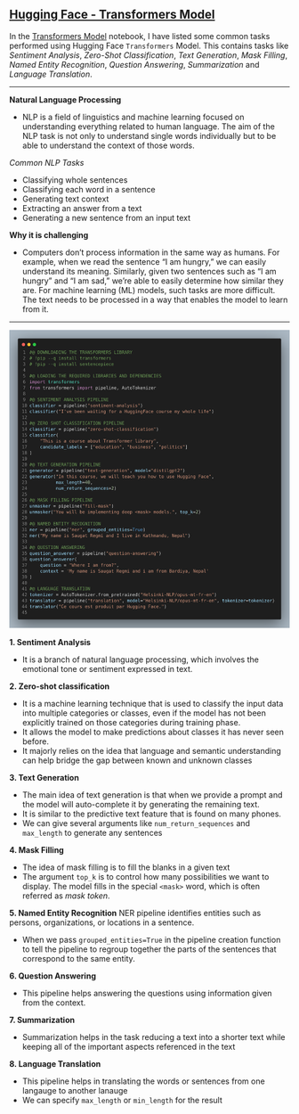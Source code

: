 ## [Hugging Face - Transformers Model](https://huggingface.co/docs/transformers/index)

In the [Transformers Model](https://github.com/regmi-saugat/HuggingFace/blob/main/Transformer%20Models/Transformer%20Models.ipynb) notebook, I have listed some common tasks performed using Hugging Face `Transformers` Model. This contains tasks like *Sentiment Analysis*, *Zero-Shot Classification*, *Text Generation*, *Mask Filling*, *Named Entity Recognition*, *Question Answering*, *Summarization* and *Language Translation*.

---

**Natural Language Processing**
- NLP is a field of linguistics and machine learning focused on understanding everything related to human language. The aim of the NLP task is not only to understand single words individually but to be able to understand the context of those words.

*Common NLP Tasks*

- Classifying whole sentences
- Classifying each word in a sentence
- Generating text context
- Extracting an answer from a text
- Generating a new sentence from an input text

**Why it is challenging**

- Computers don’t process information in the same way as humans. For example, when we read the sentence “I am hungry,” we can easily understand its meaning. Similarly, given two sentences such as “I am hungry” and “I am sad,” we’re able to easily determine how similar they are. For machine learning (ML) models, such tasks are more difficult. The text needs to be processed in a way that enables the model to learn from it.

----

![Images](../Images/01.%20transformer_model.png)

**1. Sentiment Analysis**
- It is a branch of natural language processing, which involves the emotional tone or sentiment expressed in text.

**2. Zero-shot classification**
- It is a machine learning technique that is used to classify the input data into multiple categories or classes, even if the model has not been explicitly trained on those categories during training phase.
- It allows the model to make predictions about classes it has never seen before.
- It majorly relies on the idea that language and semantic understanding can help bridge the gap between known and unknown classes

**3. Text Generation**
- The main idea of text generation is that when we provide a prompt and the model will auto-complete it by generating the remaining text.
- It is similar to the predictive text feature that is found on many phones.
- We can give several arguments like `num_return_sequences` and `max_length` to generate any sentences

**4. Mask Filling**
- The idea of mask filling is to fill the blanks in a given text
- The argument `top_k` is to control how many possibilities we want to display. The model fills in the special `<mask>` word, which is often referred as *mask token*.

**5. Named Entity Recognition**
NER pipeline identifies entities such as persons, organizations, or locations in a sentence.
- When we pass `grouped_entities=True` in the pipeline creation function to tell the pipeline to regroup together the parts of the sentences that correspond to the same entity.

**6. Question Answering**
- This pipeline helps answering the questions using information given from the context.

**7. Summarization**
- Summarization helps in the task reducing a text into a shorter text while keeping all of the important aspects referenced in the text

**8. Language Translation**
- This pipeline helps in translating the words or sentences from one langauge to another lanauge
- We can specify `max_length` or `min_length` for the result
